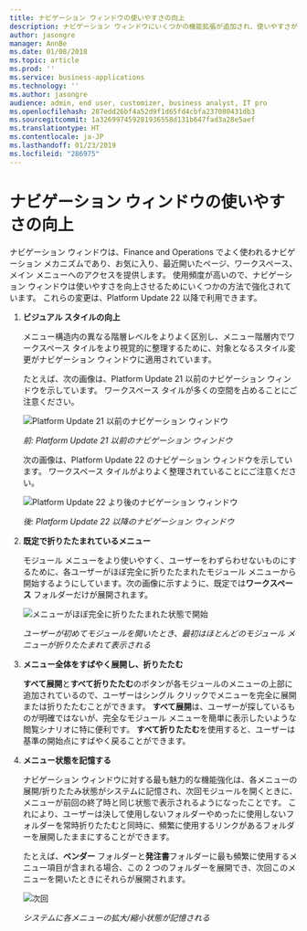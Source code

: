 ```yaml
---
title: ナビゲーション ウィンドウの使いやすさの向上
description: ナビゲーション ウィンドウにいくつかの機能拡張が追加され、使いやすさが向上しました。
author: jasongre
manager: AnnBe
ms.date: 01/08/2018
ms.topic: article
ms.prod: ''
ms.service: business-applications
ms.technology: ''
ms.author: jasongre
audience: admin, end user, customizer, business analyst, IT pro
ms.openlocfilehash: 287edd26bf4a52d9f1d65fd4cbfa237080431db3
ms.sourcegitcommit: 1a326997459281936558d131b647fad3a28e5aef
ms.translationtype: HT
ms.contentlocale: ja-JP
ms.lasthandoff: 01/23/2019
ms.locfileid: "286975"
---
```

# <a name="improved-usability-of-the-navigation-pane"></a>ナビゲーション ウィンドウの使いやすさの向上

ナビゲーション ウィンドウは、Finance and Operations でよく使われるナビゲーション メカニズムであり、お気に入り、最近開いたページ、ワークスペース、メイン メニューへのアクセスを提供します。 使用頻度が高いので、ナビゲーション ウィンドウは使いやすさを向上させるためにいくつかの方法で強化されています。 これらの変更は、Platform Update 22 以降で利用できます。 

1. **ビジュアル スタイルの向上**

    メニュー構造内の異なる階層レベルをよりよく区別し、メニュー階層内でワークスペース タイルをより視覚的に整理するために、対象となるスタイル変更がナビゲーション ウィンドウに適用されています。 
    
    たとえば、次の画像は、Platform Update 21 以前のナビゲーション ウィンドウを示しています。 ワークスペース タイルが多くの空間を占めることにご注意ください。

    ![Platform Update 21 以前のナビゲーション ウィンドウ](media/oldNavPane.png "Platform Update 21 以前のナビゲーション ウィンドウ")

    *前: Platform Update 21 以前のナビゲーション ウィンドウ*
    
    次の画像は、Platform Update 22 のナビゲーション ウィンドウを示しています。 ワークスペース タイルがよりよく整理されていることにご注意ください。

    ![Platform Update 22 より後のナビゲーション ウィンドウ](media/newNavPane.png  "Platform Update 22 より後のナビゲーション ウィンドウ")

    *後: Platform Update 22 以降のナビゲーション ウィンドウ*

2.  **既定で折りたたまれているメニュー**

    モジュール メニューをより使いやすく、ユーザーをわずらわせないものにするために、各ユーザーがほぼ完全に折りたたまれたモジュール メニューから開始するようにしています。次の画像に示すように、既定では**ワークスペース** フォルダーだけが展開されます。

    ![メニューがほぼ完全に折りたたまれた状態で開始](media/collapsedNavPane.png  "メニューがほぼ完全に折りたたまれた状態で開始")

    *ユーザーが初めてモジュールを開いたとき、最初はほとんどのモジュール メニューが折りたたまれて表示される*

3.  **メニュー全体をすばやく展開し、折りたたむ**

    **すべて展開**と**すべて折りたたむ**のボタンが各モジュールのメニューの上部に追加されているので、ユーザーはシングル クリックでメニューを完全に展開または折りたたむことができます。 **すべて展開**は、ユーザーが探しているものが明確ではないが、完全なモジュール メニューを簡単に表示したいような閲覧シナリオに特に便利です。 **すべて折りたたむ**を使用すると、ユーザーは基準の開始点にすばやく戻ることができます。  

4.  **メニュー状態を記憶する** 

    ナビゲーション ウィンドウに対する最も魅力的な機能強化は、各メニューの展開/折りたたみ状態がシステムに記憶され、次回モジュールを開くときに、メニューが前回の終了時と同じ状態で表示されるようになったことです。 これにより、ユーザーは決して使用しないフォルダーやめったに使用しないフォルダーを常時折りたたむと同時に、頻繁に使用するリンクがあるフォルダーを展開したままにすることができます。
    
    たとえば、**ベンダー** フォルダーと**発注書**フォルダーに最も頻繁に使用するメニュー項目が含まれる場合、この 2 つのフォルダーを展開でき、次回このメニューを開いたときにそれらが展開されます。

    ![次回](media/partialNavPane.png  "次回")

    *システムに各メニューの拡大/縮小状態が記憶される*

